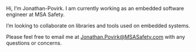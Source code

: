 Hi, I’m Jonathan-Povirk. I am currently working as an embedded software engineer at MSA Safety.

I’m looking to collaborate on libraries and tools used on embedded systems.

Please feel free to email me at Jonathan.Povirk@MSASafety.com with any questions or concerns.

<!---
Jonathan-Povirk-MSASafety/Jonathan-Povirk-MSASafety is a ✨ special ✨ repository because its `README.md` (this file) appears on your GitHub profile.
You can click the Preview link to take a look at your changes.
--->

